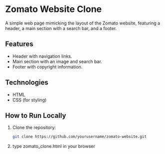 # Zomato Website Clone

A simple web page mimicking the layout of the Zomato website, featuring a header, a main section with a search bar, and a footer.

## Features
- Header with navigation links.
- Main section with an image and search bar.
- Footer with copyright information.

## Technologies
- HTML
- CSS (for styling)

## How to Run Locally
1. Clone the repository:
   ```bash
   git clone https://github.com/yourusername/zomato-website.git

2. type zomato_clone.html in your browser
   

